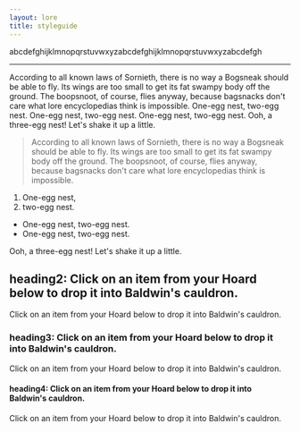 ```yaml
---
layout: lore
title: styleguide
---
```

abcdefghijklmnopqrstuvwxyzabcdefghijklmnopqrstuvwxyzabcdefgh

<hr/>

According to all known laws of Sornieth, there is no way a Bogsneak should be able to fly. Its wings are too small to get its fat swampy body off the ground. The boopsnoot, of course, flies anyway, because bagsnacks don't care what lore encyclopedias think is impossible. One-egg nest, two-egg nest. One-egg nest, two-egg nest. One-egg nest, two-egg nest. Ooh, a three-egg nest! Let's shake it up a little.

> According to all known laws of Sornieth, there is no way a Bogsneak should be able to fly. Its wings are too small to get its fat swampy body off the ground. The boopsnoot, of course, flies anyway, because bagsnacks don't care what lore encyclopedias think is impossible.

1. One-egg nest,
2. two-egg nest.

- One-egg nest, two-egg nest.
- One-egg nest, two-egg nest.

Ooh, a three-egg nest! Let's shake it up a little.

## heading2: Click on an item from your Hoard below to drop it into Baldwin's cauldron.

Click on an item from your Hoard below to drop it into Baldwin's cauldron.

### heading3: Click on an item from your Hoard below to drop it into Baldwin's cauldron.

Click on an item from your Hoard below to drop it into Baldwin's cauldron.

#### heading4: Click on an item from your Hoard below to drop it into Baldwin's cauldron.

Click on an item from your Hoard below to drop it into Baldwin's cauldron.